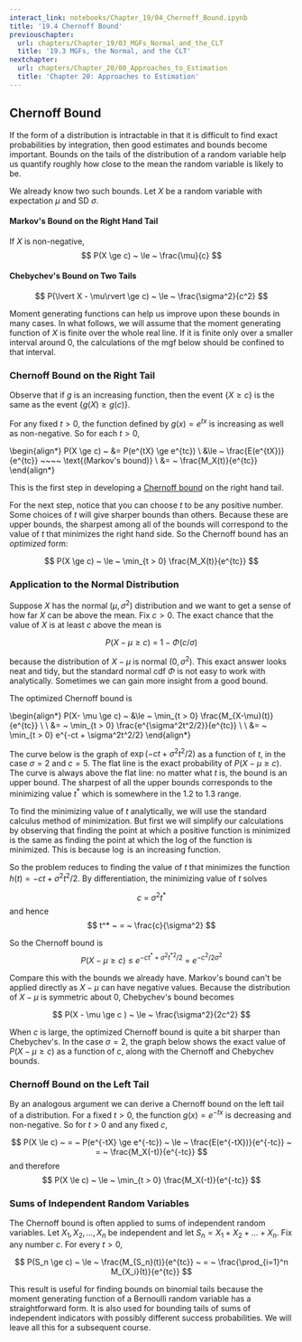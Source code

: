 ```yaml
---
interact_link: notebooks/Chapter_19/04_Chernoff_Bound.ipynb
title: '19.4 Chernoff Bound'
previouschapter:
  url: chapters/Chapter_19/03_MGFs_Normal_and_the_CLT
  title: '19.3 MGFs, the Normal, and the CLT'
nextchapter:
  url: chapters/Chapter_20/00_Approaches_to_Estimation
  title: 'Chapter 20: Approaches to Estimation'
---
```


## Chernoff Bound ##

If the form of a distribution is intractable in that it is difficult to find exact probabilities by integration, then good estimates and bounds become important. Bounds on the tails of the distribution of a random variable help us quantify roughly how close to the mean the random variable is likely to be. 

We already know two such bounds. Let $X$ be a random variable with expectation $\mu$ and SD $\sigma$.

#### Markov's Bound on the Right Hand Tail ####
If $X$ is non-negative, 
$$
P(X \ge c) ~  \le ~ \frac{\mu}{c}
$$

#### Chebychev's Bound on Two Tails ####
$$
P(\lvert X - \mu\rvert \ge c) ~ \le ~ \frac{\sigma^2}{c^2}
$$

Moment generating functions can help us improve upon these bounds in many cases. In what follows, we will assume that the moment generating function of $X$ is finite over the whole real line. If it is finite only over a smaller interval around 0, the calculations of the mgf below should be confined to that interval.

### Chernoff Bound on the Right Tail ###
Observe that if $g$ is an increasing function, then the event $\{ X \ge c \}$ is the same as the event $\{ g(X) \ge g(c)\}$. 

For any fixed $t > 0$, the function defined by $g(x) = e^{tx}$ is increasing as well as non-negative. So for each $t > 0$,

\begin{align*}
P(X \ge c) ~ &= P(e^{tX} \ge e^{tc}) \\
&\le ~ \frac{E(e^{tX})}{e^{tc}} ~~~~ \text{(Markov's bound)} \\
&= ~ \frac{M_X(t)}{e^{tc}}
\end{align*}

This is the first step in developing a [Chernoff bound](https://en.wikipedia.org/wiki/Chernoff_bound) on the right hand tail. 

For the next step, notice that you can choose $t$ to be any positive number. Some choices of $t$ will give sharper bounds than others. Because these are upper bounds, the sharpest among all of the bounds will correspond to the value of $t$ that minimizes the right hand side. So the Chernoff bound has an *optimized* form:

$$
P(X \ge c) ~ \le ~ \min_{t > 0} \frac{M_X(t)}{e^{tc}}
$$

### Application to the Normal Distribution ###

Suppose $X$ has the normal $(\mu, \sigma^2)$ distribution and we want to get a sense of how far $X$ can be above the mean. Fix $c > 0$. The exact chance that the value of $X$ is at least $c$ above the mean is

$$
P(X - \mu \ge c) ~ = ~ 1 - \Phi(c/\sigma)
$$

because the distribution of $X - \mu$ is normal $(0, \sigma^2)$. This exact answer looks neat and tidy, but the standard normal cdf $\Phi$ is not easy to work with analytically. Sometimes we can gain more insight from a good bound.

The optimized Chernoff bound is

\begin{align*}
P(X- \mu \ge c) ~ &\le ~ \min_{t > 0} \frac{M_{X-\mu}(t)}{e^{tc}} \\ \\
&= ~ \min_{t > 0} \frac{e^{\sigma^2t^2/2}}{e^{tc}} \\ \\
&= ~ \min_{t > 0} e^{-ct + \sigma^2t^2/2}
\end{align*}

The curve below is the graph of $\exp(-ct + \sigma^2t^2/2)$ as a function of $t$, in the case $\sigma = 2$ and $c = 5$. The flat line is the exact probability of $P(X - \mu \ge c)$. The curve is always above the flat line: no matter what $t$ is, the bound is an upper bound. The sharpest of all the upper bounds corresponds to the minimizing value $t^*$ which is somewhere in the 1.2 to 1.3 range.

To find the minimizing value of $t$ analytically, we will use the standard calculus method of minimization. But first we will simplify our calculations by observing that finding the point at which a positive function is minimized is the same as finding the point at which the log of the function is minimized. This is because $\log$ is an increasing function.

So the problem reduces to finding the value of $t$ that minimizes the function $h(t) = -ct + \sigma^2t^2/2$. By differentiation, the minimizing value of $t$ solves

$$
c ~ = ~ \sigma^2 t^*
$$
and hence
$$
t^* ~ = ~ \frac{c}{\sigma^2}
$$

So the Chernoff bound is 
$$
P(X - \mu \ge c) ~ \le ~ e^{-ct^* + \sigma^2{t^*}^2/2} ~ = ~ e^{-c^2/2\sigma^2}
$$

Compare this with the bounds we already have. Markov's bound can't be applied directly as $X - \mu$ can have negative values. Because the distribution of $X - \mu$ is symmetric about 0, Chebychev's bound becomes

$$
P(X - \mu \ge c ) ~ \le ~ \frac{\sigma^2}{2c^2}
$$

When $c$ is large, the optimized Chernoff bound is quite a bit sharper than Chebychev's. In the case $\sigma = 2$, the graph below shows the exact value of $P(X - \mu \ge c)$ as a function of $c$, along with the Chernoff and Chebychev bounds.

### Chernoff Bound on the Left Tail ###
By an analogous argument we can derive a Chernoff bound on the left tail of a distribution. For a fixed $t > 0$, the function $g(x) = e^{-tx}$ is decreasing and non-negative. So for $t > 0$ and any fixed $c$,

$$
P(X \le c) ~ = ~ P(e^{-tX} \ge e^{-tc}) ~ \le ~ \frac{E(e^{-tX})}{e^{-tc}}
~ = ~ \frac{M_X(-t)}{e^{-tc}}
$$
and therefore
$$
P(X \le c) ~ \le ~ \min_{t > 0} \frac{M_X(-t)}{e^{-tc}}
$$

### Sums of Independent Random Variables ###
The Chernoff bound is often applied to sums of independent random variables. Let $X_1, X_2, \ldots, X_n$ be independent and let $S_n = X_1 + X_2 + \ldots + X_n$. Fix any number $c$. For every $t > 0$,

$$
P(S_n \ge c) ~ \le ~ \frac{M_{S_n}(t)}{e^{tc}} ~ = ~ \frac{\prod_{i=1}^n M_{X_i}(t)}{e^{tc}}
$$

This result is useful for finding bounds on binomial tails because the moment generating function of a Bernoulli random variable has a straightforward form. It is also used for bounding tails of sums of independent indicators with possibly different success probabilities. We will leave all this for a subsequent course.
